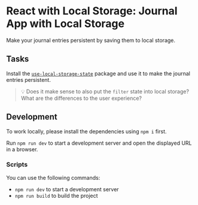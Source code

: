 # React with Local Storage: Journal App with Local Storage

Make your journal entries persistent by saving them to local storage.

## Tasks

Install the [`use-local-storage-state`](https://github.com/astoilkov/use-local-storage-state) package and use it to make the journal entries persistent.

> 💡 Does it make sense to also put the `filter` state into local storage? What are the differences to the user experience?

<!-- // Der Filter wird im Local Storage gespeichert, damit die Auswahl ("all" oder "favorites")
// auch nach einem Seiten-Reload erhalten bleibt – für ein besseres Nutzererlebnis. -->



## Development

To work locally, please install the dependencies using `npm i` first.

Run `npm run dev` to start a development server and open the displayed URL in a browser.

### Scripts

You can use the following commands:

- `npm run dev` to start a development server
- `npm run build` to build the project
